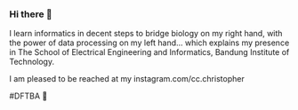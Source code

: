 ### Hi there 👋

<!--
**cc-christopher/cc-christopher** is a ✨ _special_ ✨ repository because its `README.md` (this file) appears on your GitHub profile.

Here are some ideas to get you started:

- 🔭 I’m currently working on my desk
- 🌱 I’m currently learning informatics, at a decent step
- 👯 I’m looking to collaborate on data mining
- 🤔 I’m looking for help with learning some codes
- 💬 Ask me about my repos?
- 📫 How to reach me: instagram.com/cc.christopher
- 😄 Pronouns: yes
- ⚡ Fun fact: this is a fun fact
-->

I learn informatics in decent steps to bridge biology on my right hand, with the power of data processing on my left hand... which explains my presence in The School of Electrical Engineering and Informatics, Bandung Institute of Technology.

I am pleased to be reached at my instagram.com/cc.christopher

#DFTBA 🖖
